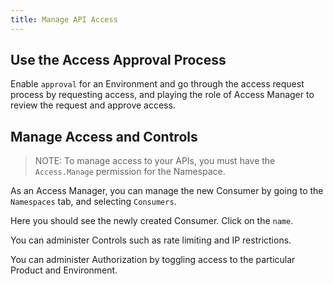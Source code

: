 ```yaml
---
title: Manage API Access
---
```


## Use the Access Approval Process

Enable `approval` for an Environment and go through the access request process by requesting access, and playing the role of Access Manager to review the request and approve access.

## Manage Access and Controls

> NOTE: To manage access to your APIs, you must have the `Access.Manage` permission for the Namespace.

As an Access Manager, you can manage the new Consumer by going to the `Namespaces` tab, and selecting `Consumers`.

Here you should see the newly created Consumer. Click on the `name`.

You can administer Controls such as rate limiting and IP restrictions.

You can administer Authorization by toggling access to the particular Product and Environment.
